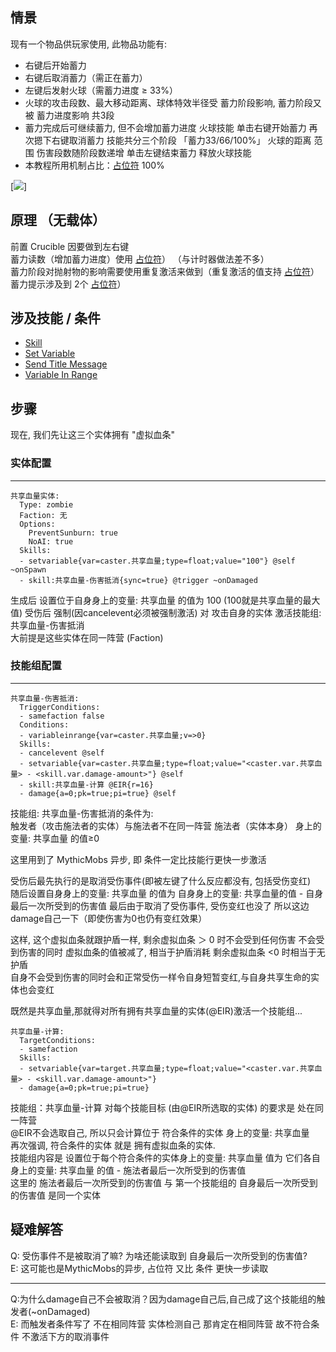 情景
------
现有一个物品供玩家使用, 此物品功能有:
- 右键后开始蓄力
- 右键后取消蓄力（需正在蓄力）
- 左键后发射火球（需蓄力进度 ≥ 33%）
- 火球的攻击段数、最大移动距离、球体特效半径受 蓄力阶段影响, 蓄力阶段又被 蓄力进度影响 共3段
- 蓄力完成后可继续蓄力, 但不会增加蓄力进度
火球技能
单击右键开始蓄力
再次摁下右键取消蓄力
技能共分三个阶段
「蓄力33/66/100%」
火球的距离 范围 伤害段数随阶段数递增
单击左键结束蓄力 释放火球技能
- 本教程所用机制占比：[占位符](/技能/占位符) 100%

[![](https://s20.directupload.net/images/210824/69h2je2m.gif)]

原理 （无载体）
------

前置 Crucible 因要做到左右键  
蓄力读数（增加蓄力进度）使用 [占位符](/技能/占位符)） （与计时器做法差不多）  
蓄力阶段对抛射物的影响需要使用重复激活来做到（重复激活的值支持 [占位符](/技能/占位符)）  
蓄力提示涉及到 2个 [占位符](/技能/占位符)） 


涉及技能 / 条件
------

- [Skill](/技能/列表/skill)
- [Set Variable](/技能/列表/setvariable)
- [Send Title Message](/技能/列表/sendtitlemessage)
- [Variable In Range](/条件/variableinrange)

步骤
------

现在, 我们先让这三个实体拥有 "虚拟血条"

### 实体配置
----------

    共享血量实体:
      Type: zombie
      Faction: 无
      Options:
        PreventSunburn: true
        NoAI: true
      Skills:
      - setvariable{var=caster.共享血量;type=float;value="100"} @self ~onSpawn
      - skill:共享血量-伤害抵消{sync=true} @trigger ~onDamaged

生成后 设置位于自身身上的变量: 共享血量 的值为 100 (100就是共享血量的最大值)
受伤后 强制(因cancelevent必须被强制激活) 对 攻击自身的实体 激活技能组: 共享血量-伤害抵消  
大前提是这些实体在同一阵营 (Faction)

### 技能组配置
------------

    共享血量-伤害抵消:
      TriggerConditions:
      - samefaction false
      Conditions:
      - variableinrange{var=caster.共享血量;v=>0}
      Skills:
      - cancelevent @self
      - setvariable{var=caster.共享血量;type=float;value="<caster.var.共享血量> - <skill.var.damage-amount>"} @self
      - skill:共享血量-计算 @EIR{r=16}
      - damage{a=0;pk=true;pi=true} @self

技能组: 共享血量-伤害抵消的条件为:  
触发者（攻击施法者的实体）与施法者不在同一阵营 
施法者（实体本身） 身上的变量: 共享血量 的值≥0

这里用到了 MythicMobs 异步, 即 条件一定比技能行更快一步激活  

受伤后最先执行的是取消受伤事件(即被左键了什么反应都没有, 包括受伤变红)  
随后设置自身身上的变量: 共享血量 的值为 自身身上的变量: 共享血量的值 - 自身最后一次所受到的伤害值 
最后由于取消了受伤事件, 受伤变红也没了 所以这边damage自己一下（即使伤害为0也仍有变红效果） 

这样, 这个虚拟血条就跟护盾一样, 剩余虚拟血条 ＞ 0 时不会受到任何伤害
不会受到伤害的同时 虚拟血条的值被减了, 相当于护盾消耗 剩余虚拟血条 <0 时相当于无护盾  
自身不会受到伤害的同时会和正常受伤一样令自身短暂变红,与自身共享生命的实体也会变红 

既然是共享血量,那就得对所有拥有共享血量的实体(@EIR)激活一个技能组...

    共享血量-计算:
      TargetConditions:
      - samefaction
      Skills:
      - setvariable{var=target.共享血量;type=float;value="<caster.var.共享血量> - <skill.var.damage-amount>"}
      - damage{a=0;pk=true;pi=true}

技能组：共享血量-计算 对每个技能目标 (由@EIR所选取的实体) 的要求是 处在同一阵营  
@EIR不会选取自己, 所以只会计算位于 符合条件的实体 身上的变量: 共享血量  
再次强调, 符合条件的实体 就是 拥有虚拟血条的实体.  
技能组内容是 设置位于每个符合条件的实体身上的变量: 共享血量 值为 它们各自身上的变量: 共享血量 的值 - 施法者最后一次所受到的伤害值  
这里的 施法者最后一次所受到的伤害值 与 第一个技能组的 自身最后一次所受到的伤害值 是同一个实体

疑难解答
-------

Q: 受伤事件不是被取消了嘛? 为啥还能读取到 自身最后一次所受到的伤害值?  
E: 这可能也是MythicMobs的异步, 占位符 又比 条件 更快一步读取  

------
Q:为什么damage自己不会被取消？因为damage自己后,自己成了这个技能组的触发者(~onDamaged)  
E: 而触发者条件写了 不在相同阵营 实体检测自己 那肯定在相同阵营 故不符合条件 不激活下方的取消事件